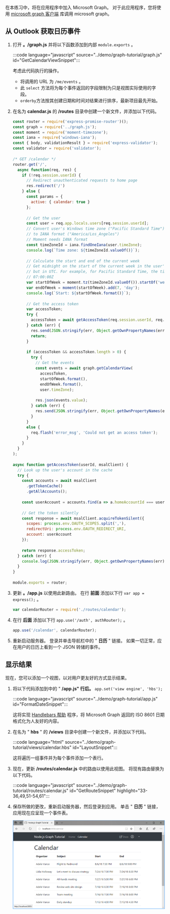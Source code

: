 <!-- markdownlint-disable MD002 MD041 -->

在本练习中，将在应用程序中加入 Microsoft Graph。 对于此应用程序，您将使用 [microsoft graph 客户端](https://github.com/microsoftgraph/msgraph-sdk-javascript) 库调用 microsoft graph。

## <a name="get-calendar-events-from-outlook"></a>从 Outlook 获取日历事件

1. 打开 **。/graph.js** 并将以下函数添加到内部 `module.exports` 。

    :::code language="javascript" source="../demo/graph-tutorial/graph.js" id="GetCalendarViewSnippet":::

    考虑此代码执行的操作。

    - 将调用的 URL 为 `/me/events` 。
    - 此 `select` 方法将为每个事件返回的字段限制为只是视图实际使用的字段。
    - `orderby`方法按其创建日期和时间对结果进行排序，最新项目最先开始。

1. 在名为 **calendar.js** 的 **/routes** 目录中创建一个新文件，并添加以下代码。

    ```javascript
    const router = require('express-promise-router')();
    const graph = require('../graph.js');
    const moment = require('moment-timezone');
    const iana = require('windows-iana');
    const { body, validationResult } = require('express-validator');
    const validator = require('validator');

    /* GET /calendar */
    router.get('/',
      async function(req, res) {
        if (!req.session.userId) {
          // Redirect unauthenticated requests to home page
          res.redirect('/')
        } else {
          const params = {
            active: { calendar: true }
          };

          // Get the user
          const user = req.app.locals.users[req.session.userId];
          // Convert user's Windows time zone ("Pacific Standard Time")
          // to IANA format ("America/Los_Angeles")
          // Moment needs IANA format
          const timeZoneId = iana.findOneIana(user.timeZone);
          console.log(`Time zone: ${timeZoneId.valueOf()}`);

          // Calculate the start and end of the current week
          // Get midnight on the start of the current week in the user's timezone,
          // but in UTC. For example, for Pacific Standard Time, the time value would be
          // 07:00:00Z
          var startOfWeek = moment.tz(timeZoneId.valueOf()).startOf('week').utc();
          var endOfWeek = moment(startOfWeek).add(7, 'day');
          console.log(`Start: ${startOfWeek.format()}`);

          // Get the access token
          var accessToken;
          try {
            accessToken = await getAccessToken(req.session.userId, req.app.locals.msalClient);
          } catch (err) {
            res.send(JSON.stringify(err, Object.getOwnPropertyNames(err)));
            return;
          }

          if (accessToken && accessToken.length > 0) {
            try {
              // Get the events
              const events = await graph.getCalendarView(
                accessToken,
                startOfWeek.format(),
                endOfWeek.format(),
                user.timeZone);

              res.json(events.value);
            } catch (err) {
              res.send(JSON.stringify(err, Object.getOwnPropertyNames(err)));
            }
          }
          else {
            req.flash('error_msg', 'Could not get an access token');
          }
        }
      }
    );

    async function getAccessToken(userId, msalClient) {
      // Look up the user's account in the cache
      try {
        const accounts = await msalClient
          .getTokenCache()
          .getAllAccounts();

        const userAccount = accounts.find(a => a.homeAccountId === userId);

        // Get the token silently
        const response = await msalClient.acquireTokenSilent({
          scopes: process.env.OAUTH_SCOPES.split(','),
          redirectUri: process.env.OAUTH_REDIRECT_URI,
          account: userAccount
        });

        return response.accessToken;
      } catch (err) {
        console.log(JSON.stringify(err, Object.getOwnPropertyNames(err)));
      }
    }

    module.exports = router;
    ```

1. 更新 **。/app.js** 以使用此新路由。 在行 **前面** 添加以下行 `var app = express();` 。

    ```javascript
    var calendarRouter = require('./routes/calendar');
    ```

1. 在行 **后面** 添加以下行 `app.use('/auth', authRouter);` 。

    ```javascript
    app.use('/calendar', calendarRouter);
    ```

1. 重新启动服务器。 登录并单击导航栏中的 " **日历** " 链接。 如果一切正常，应在用户的日历上看到一个 JSON 转储的事件。

## <a name="display-the-results"></a>显示结果

现在，您可以添加一个视图，以对用户更友好的方式显示结果。

1. 将以下代码添加到中的 " **/app.js" 行后。** `app.set('view engine', 'hbs');`

    :::code language="javascript" source="../demo/graph-tutorial/app.js" id="FormatDateSnippet":::

    这将实现 [Handlebars 帮助](http://handlebarsjs.com/#helpers) 程序，将 Microsoft Graph 返回的 ISO 8601 日期格式化为人友好的内容。

1. 在名为 " **hbs** " 的 **/views** 目录中创建一个新文件，并添加以下代码。

    :::code language="html" source="../demo/graph-tutorial/views/calendar.hbs" id="LayoutSnippet":::

    这将遍历一组事件并为每个事件添加一个表行。

1. 现在，更新 **/routes/calendar.js** 中的路由以使用此视图。 将现有路由替换为以下代码。

    :::code language="javascript" source="../demo/graph-tutorial/routes/calendar.js" id="GetRouteSnippet" highlight="33-36,49,51-54,61":::

1. 保存所做的更改，重新启动服务器，然后登录到应用。 单击 " **日历** " 链接，应用现在应呈现一个事件表。

    ![事件表的屏幕截图](./images/add-msgraph-01.png)
